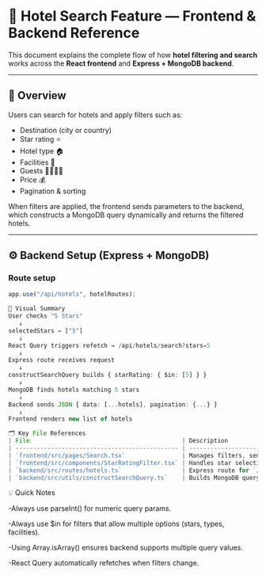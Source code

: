# 🏨 Hotel Search Feature — Frontend & Backend Reference

This document explains the complete flow of how **hotel filtering and search** works across the **React frontend** and **Express + MongoDB backend**.

---

## 📘 Overview

Users can search for hotels and apply filters such as:

- Destination (city or country)
- Star rating ⭐
- Hotel type 🏠
- Facilities 🛁
- Guests 👨‍👩‍👧‍👦
- Price 💰
- Pagination & sorting

When filters are applied, the frontend sends parameters to the backend, which constructs a MongoDB query dynamically and returns the filtered hotels.

---

## ⚙️ Backend Setup (Express + MongoDB)

### Route setup

```ts
app.use("/api/hotels", hotelRoutes);

🔁 Visual Summary
User checks "5 Stars"
   ↓
selectedStars = ["5"]
   ↓
React Query triggers refetch → /api/hotels/search?stars=5
   ↓
Express route receives request
   ↓
constructSearchQuery builds { starRating: { $in: [5] } }
   ↓
MongoDB finds hotels matching 5 stars
   ↓
Backend sends JSON { data: [...hotels], pagination: {...} }
   ↓
Frontend renders new list of hotels

🗂️ Key File References
| File                                           | Description                            |
| ---------------------------------------------- | -------------------------------------- |
| `frontend/src/pages/Search.tsx`                | Manages filters, sends API calls       |
| `frontend/src/components/StarRatingFilter.tsx` | Handles star selection UI              |
| `backend/src/routes/hotels.ts`                 | Express route for `/api/hotels/search` |
| `backend/src/utils/constructSearchQuery.ts`    | Builds MongoDB query                   |
```

💡 Quick Notes

-Always use parseInt() for numeric query params.

-Always use $in for filters that allow multiple options (stars, types, facilities).

-Using Array.isArray() ensures backend supports multiple query values.

-React Query automatically refetches when filters change.
